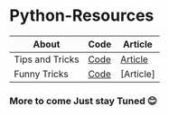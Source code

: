 # Python-Resources

| About  | Code | Article |
| ------------- | ------------- | ----------- |
| Tips and Tricks  | [Code](https://github.com/pawangeek/Python-Resources/blob/master/Cool-stuff/Tips%7CTricks.md) | [Article](https://towardsdatascience.com/do-you-have-these-python-speedup-skills-3fd9e7758765) |
| Funny Tricks | [Code](https://github.com/pawangeek/Python-Resources/blob/master/Cool-stuff/funny_eggs.md) | [Article]
  
  ### More to come Just stay Tuned 😊
